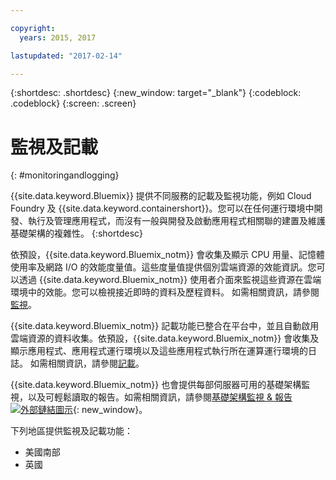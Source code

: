 ```yaml
---

copyright:
  years: 2015, 2017

lastupdated: "2017-02-14"

---
```



{:shortdesc: .shortdesc}
{:new_window: target="_blank"}
{:codeblock: .codeblock}
{:screen: .screen}

# 監視及記載
{: #monitoringandlogging}

{{site.data.keyword.Bluemix}} 提供不同服務的記載及監視功能，例如 Cloud Foundry 及 {{site.data.keyword.containershort}}。您可以在任何運行環境中開發、執行及管理應用程式，而沒有一般與開發及啟動應用程式相關聯的建置及維護基礎架構的複雜性。
{:shortdesc}

依預設，{{site.data.keyword.Bluemix_notm}} 會收集及顯示 CPU 用量、記憶體使用率及網路 I/O 的效能度量值。這些度量值提供個別雲端資源的效能資訊。您可以透過 {{site.data.keyword.Bluemix_notm}} 使用者介面來監視這些資源在雲端環境中的效能。您可以檢視接近即時的資料及歷程資料。
如需相關資訊，請參閱[監視](monitoring/monitoring_bmx_ov.html#monitoring_bmx_ov)。

{{site.data.keyword.Bluemix_notm}} 記載功能已整合在平台中，並且自動啟用雲端資源的資料收集。依預設，{{site.data.keyword.Bluemix_notm}} 會收集及顯示應用程式、應用程式運行環境以及這些應用程式執行所在運算運行環境的日誌。
如需相關資訊，請參閱[記載](logging/logging_bmx_ov.html#logging_bmx_ov)。

{{site.data.keyword.Bluemix_notm}} 也會提供每部伺服器可用的基礎架構監視，以及可輕鬆讀取的報告。如需相關資訊，請參閱[基礎架構監視 & 報告 ![外部鏈結圖示](../icons/launch-glyph.svg "外部鏈結圖示")](https://www.ibm.com/cloud-computing/bluemix/infrastructure-monitoring){: new_window}。

下列地區提供監視及記載功能：
* 美國南部
* 英國



